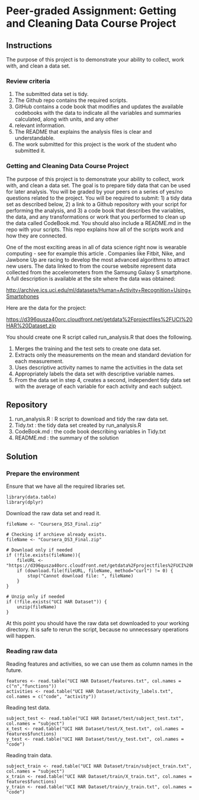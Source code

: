 # Peer-graded Assignment: Getting and Cleaning Data Course Project

## Instructions
The purpose of this project is to demonstrate your ability to collect, work with, and clean a data set.
### Review criteria
1. The submitted data set is tidy.
2. The Github repo contains the required scripts.
3. GitHub contains a code book that modifies and updates the available codebooks with the data to indicate all the variables and summaries calculated, along with units, and any other
4. relevant information.
5. The README that explains the analysis files is clear and understandable.
6. The work submitted for this project is the work of the student who submitted it.

### Getting and Cleaning Data Course Project
The purpose of this project is to demonstrate your ability to collect, work with, and clean a data set. The goal is to prepare tidy data that can be used for later analysis. You will be graded by your peers on a series of yes/no questions related to the project. You will be required to submit: 1) a tidy data set as described below, 2) a link to a Github repository with your script for performing the analysis, and 3) a code book that describes the variables, the data, and any transformations or work that you performed to clean up the data called CodeBook.md. You should also include a README.md in the repo with your scripts. This repo explains how all of the scripts work and how they are connected.

One of the most exciting areas in all of data science right now is wearable computing - see for example this article . Companies like Fitbit, Nike, and Jawbone Up are racing to develop the most advanced algorithms to attract new users. The data linked to from the course website represent data collected from the accelerometers from the Samsung Galaxy S smartphone. A full description is available at the site where the data was obtained:

http://archive.ics.uci.edu/ml/datasets/Human+Activity+Recognition+Using+Smartphones

Here are the data for the project:

https://d396qusza40orc.cloudfront.net/getdata%2Fprojectfiles%2FUCI%20HAR%20Dataset.zip

You should create one R script called run_analysis.R that does the following.
1. Merges the training and the test sets to create one data set.
2. Extracts only the measurements on the mean and standard deviation for each measurement.
3. Uses descriptive activity names to name the activities in the data set
4. Appropriately labels the data set with descriptive variable names.
5. From the data set in step 4, creates a second, independent tidy data set with the average of each variable for each activity and each subject.

## Repository
1. run_analysis.R : R script to download and tidy the raw data set.
2. Tidy.txt : the tidy data set created by run_analysis.R
3. CodeBook.md : the code book describing variables in Tidy.txt
4. README.md : the summary of the solution

## Solution
### Prepare the environment
Ensure that we have all the required libraries set.
```
library(data.table)
library(dplyr)
```
Download the raw data set and read it.
```
fileName <- "Coursera_DS3_Final.zip"

# Checking if archieve already exists.
fileName <- "Coursera_DS3_Final.zip"

# Download only if needed
if (!file.exists(fileName)){
    fileURL <- "https://d396qusza40orc.cloudfront.net/getdata%2Fprojectfiles%2FUCI%20HAR%20Dataset.zip"
    if (download.file(fileURL, fileName, method="curl") != 0) {
        stop("Cannot download file: ", fileName)
    }
}  

# Unzip only if needed
if (!file.exists("UCI HAR Dataset")) { 
    unzip(fileName) 
}
```
At this point you should have the raw data set downloaded to your working directory. It is safe to rerun the script, because no unnecessary operations will happen.

### Reading raw data
Reading features and activities, so we can use them as column names in the future.
```
features <- read.table("UCI HAR Dataset/features.txt", col.names = c("n","functions"))
activities <- read.table("UCI HAR Dataset/activity_labels.txt", col.names = c("code", "activity"))
```
Reading test data.
```
subject_test <- read.table("UCI HAR Dataset/test/subject_test.txt", col.names = "subject")
x_test <- read.table("UCI HAR Dataset/test/X_test.txt", col.names = features$functions)
y_test <- read.table("UCI HAR Dataset/test/y_test.txt", col.names = "code")
```
Reading train data.
```
subject_train <- read.table("UCI HAR Dataset/train/subject_train.txt", col.names = "subject")
x_train <- read.table("UCI HAR Dataset/train/X_train.txt", col.names = features$functions)
y_train <- read.table("UCI HAR Dataset/train/y_train.txt", col.names = "code")
```
